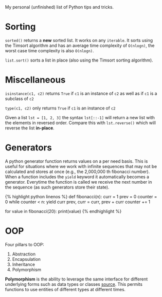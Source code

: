 My personal (unfinished) list of Python tips and tricks.

# Sorting

`sorted()` returns a **new** sorted list. It works on any `iterable`. It sorts using the Timsort algorithm and has an average time complexity of `O(nlogn)`, the worst case time complexity is also `O(nlogn)`.

`list.sort()` sorts a list in place (also using the Timsort sorting algorithm).

# Miscellaneous

`isinstance(c1, c2)` returns `True` if `c1` is an instance of `c2` as well as if `c1` is a subclass of `c2`

`type(c1, c2)` only returns `True` if `c1` is an instance of `c2` 

Given a list `lst = [1, 2, 3]` the syntax `lst[::-1]` will return a new list with the elements in reversed order. Compare this with `lst.reverse()` which will reverse the list **in-place**. 

# Generators

A python generator function returns values on a per need basis. This is useful for situations where we work with infinite sequences that may not be calculated and stores at once (e.g., the 2,000,000 th fibonacci number). When a function includes the `yield` keyword it automatically becomes a generator. Everytime the function is called we receive the next number in the sequence (as such generators store their state).

{% highlight python linenos %}
 def fibonacci(n):
   curr = 1
   prev = 0
   counter = 0
   while counter < n:
     yield curr
     prev, curr = curr, prev + curr
     counter += 1

 for value in fibonacci(20):
   print(value)
{% endhighlight %}

# OOP

Four pillars to OOP:
1. Abstraction
2. Encapsulation
3. Inheritance
4. Polymorphism

__Polymorphism__ is the ability to leverage the same interface for different underlying forms such as data types or classes [source](https://www.digitalocean.com/community/tutorials/how-to-apply-polymorphism-to-classes-in-python-3). This permits functions to use entities of different types at different times.
